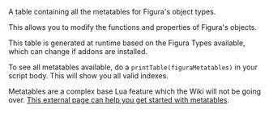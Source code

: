A table containing all the metatables for Figura's object types.

This allows you to modify the functions and properties of Figura's objects.

This table is generated at runtime based on the Figura Types available, which can change if addons are installed.

To see all metatables available, do a <code>printTable(figuraMetatables)</code> in your script body. This will show you all valid indexes.

Metatables are a complex base Lua feature which the Wiki will not be going over. [This external page can help you get started with metatables](https://www.lua.org/pil/13.html).
